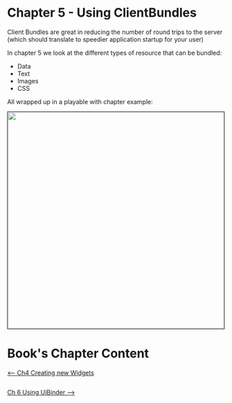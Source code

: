 # Chapter 5 - Using ClientBundles #

Client Bundles are great in reducing the number of round trips to the server (which should translate to speedier application startup for your user)





In chapter 5 we look at the different types of resource that can be bundled:

  * Data
  * Text
  * Images
  * CSS

All wrapped up in a playable with chapter example:

<img src='https://gwtinaction2.googlecode.com/svn/wiki/images/Chapter%205%20clientbundle.png' border='1px' width='500px' />

# Book's Chapter Content #

[<-- Ch4 Creating new Widgets](CreatingWidgets.md)<pre></pre>[Ch 6 Using UiBinder -->](UiBinder.md)